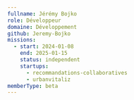 ```yaml
---
fullname: Jérémy Bojko
role: Développeur
domaine: Développement
github: Jeremy-Bojko
missions:
  - start: 2024-01-08
    end: 2025-01-15
    status: independent
    startups:
      - recommandations-collaboratives
      - urbanvitaliz
memberType: beta
---
```


